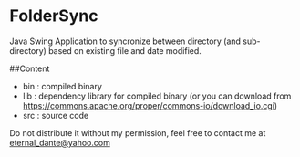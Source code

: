 # FolderSync
Java Swing Application to syncronize between directory (and sub-directory) based on existing file and date modified.

##Content
- bin : compiled binary
- lib : dependency library for compiled binary (or you can download  from https://commons.apache.org/proper/commons-io/download_io.cgi)
- src : source code

Do not distribute it without my permission, feel free to contact me at eternal_dante@yahoo.com
